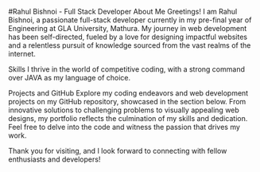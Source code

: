 #Rahul Bishnoi - Full Stack Developer
About Me
Greetings! I am Rahul Bishnoi, a passionate full-stack developer currently in my pre-final year of Engineering at GLA University, Mathura. My journey in web development has been self-directed, fueled by a love for designing impactful websites and a relentless pursuit of knowledge sourced from the vast realms of the internet.

Skills
I thrive in the world of competitive coding, with a strong command over JAVA as my language of choice.

Projects and GitHub
Explore my coding endeavors and web development projects on my GitHub repository, showcased in the section below. From innovative solutions to challenging problems to visually appealing web designs, my portfolio reflects the culmination of my skills and dedication. Feel free to delve into the code and witness the passion that drives my work.

Thank you for visiting, and I look forward to connecting with fellow enthusiasts and developers!